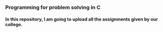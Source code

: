 ### Programming for problem solving in C
#### In this repository, I am going to upload all the assignments given by our college.
